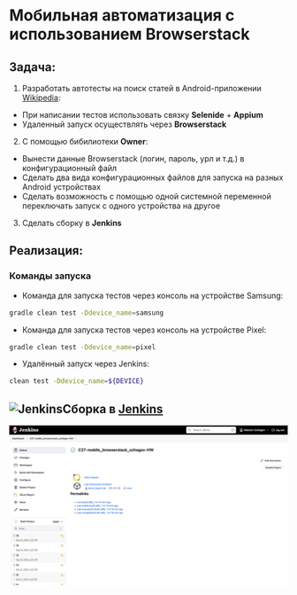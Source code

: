 # Мобильная автоматизация с использованием Browserstack

## <a>**Задача:**</a>

1. Разработать автотесты на поиск статей в Android-приложении [Wikipedia](https://github.com/wikimedia/apps-android-wikipedia):
- При написании тестов использовать связку **Selenide** + **Appium**
- Удаленный запуск осуществлять через **Browserstack**
2. С помощью бибилиотеки **Owner**:
- Вынести данные Browserstack (логин, пароль, урл и т.д.) в конфигурационный файл
- Сделать два вида конфигурационных файлов для запуска на разных Android устройствах
- Сделать возможность с помощью одной системной переменной переключать запуск с одного устройства на другое
3.  Сделать сборку в **Jenkins**

## <a>**Реализация:**</a>

### Команды запуска
- Команда для запуска тестов через консоль на устройстве Samsung:
```bash  
gradle clean test -Ddevice_name=samsung
```
- Команда для запуска тестов через консоль на устройстве Pixel:
```bash  
gradle clean test -Ddevice_name=pixel
```
- Удалённый запуск через Jenkins:
```bash
clean test -Ddevice_name=${DEVICE}
```
## <img alt="Jenkins" height="25" src="https://cdn.jsdelivr.net/gh/devicons/devicon@latest/icons/jenkins/jenkins-original.svg" width="25"/></a><a name="Сборка в Jenkins"></a>Сборка в [Jenkins](https://jenkins.autotests.cloud/job/C27-mobile_browserstack_ozhegov-HW)</a>

<p align="center">  
<img title="Jenkins" src="images/screenshots/jenkins_build.png" width="850">  
</p>
